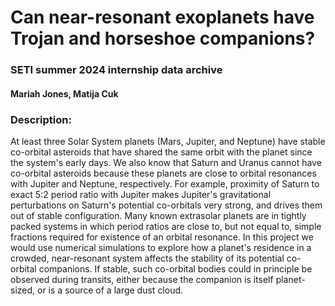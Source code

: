 # Can near-resonant exoplanets have Trojan and horseshoe companions?
### SETI summer 2024 internship data archive

#### Mariah Jones, Matija Cuk

### Description:
At least three Solar System planets (Mars, Jupiter, and Neptune) have stable co-orbital asteroids that have shared the same orbit with the planet since the system's early days. We also know that Saturn and Uranus cannot have co-orbital asteroids because these planets are close to orbital resonances with Jupiter and Neptune, respectively. For example, proximity of Saturn to exact 5:2 period ratio with Jupiter makes Jupiter's gravitational perturbations on Saturn's potential co-orbitals very strong, and drives them out of stable configuration. Many known extrasolar planets are in tightly packed systems in which period ratios are close to, but not equal to, simple fractions required for existence of an orbital resonance. In this project we would use numerical simulations to explore how a planet's residence in a crowded, near-resonant system affects the stability of its potential co-orbital companions. If stable, such co-orbital bodies could in principle be observed during transits, either because the companion is itself planet-sized, or is a source of a large dust cloud.


